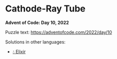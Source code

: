 # Cathode-Ray Tube

**Advent of Code: Day 10, 2022**

Puzzle text: <https://adventofcode.com/2022/day/10>

Solutions in other languages:

- [💧 Elixir](../../../elixir/lib/2022/10_cathode-ray_tube/README.md)
